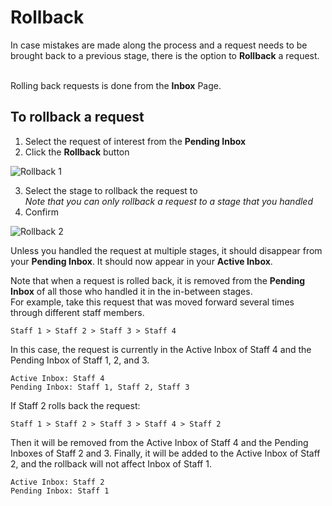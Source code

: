 # Rollback

In case mistakes are made along the process and a request needs to be brought back to a previous stage, there is the option
to **Rollback** a request.
<br/><br/>

Rolling back requests is done from the **Inbox** Page.

## To rollback a request

1. Select the request of interest from the **Pending Inbox**
2. Click the **Rollback** button

![Rollback 1](/request-management/rollback1.png)

3. Select the stage to rollback the request to <br/>
   _Note that you can only rollback a request to a stage that you handled_
4. Confirm

![Rollback 2](/request-management/rollback2.png)

Unless you handled the request at multiple stages, it should disappear from your **Pending Inbox**. It should now appear in your **Active Inbox**.

Note that when a request is rolled back, it is removed from the **Pending Inbox** of all those who handled it in the in-between stages. <br/>
For example, take this request that was moved forward several times through different staff members. <br/>

```
Staff 1 > Staff 2 > Staff 3 > Staff 4
```

In this case, the request is currently in the Active Inbox of Staff 4 and the Pending Inbox of Staff 1, 2, and 3.

```
Active Inbox: Staff 4
Pending Inbox: Staff 1, Staff 2, Staff 3
```

If Staff 2 rolls back the request:

```
Staff 1 > Staff 2 > Staff 3 > Staff 4 > Staff 2
```

Then it will be removed from the Active Inbox of Staff 4 and the Pending Inboxes of Staff 2 and 3. Finally, it will be added to the Active Inbox of Staff 2, and the rollback will not affect Inbox of Staff 1.

```
Active Inbox: Staff 2
Pending Inbox: Staff 1
```
